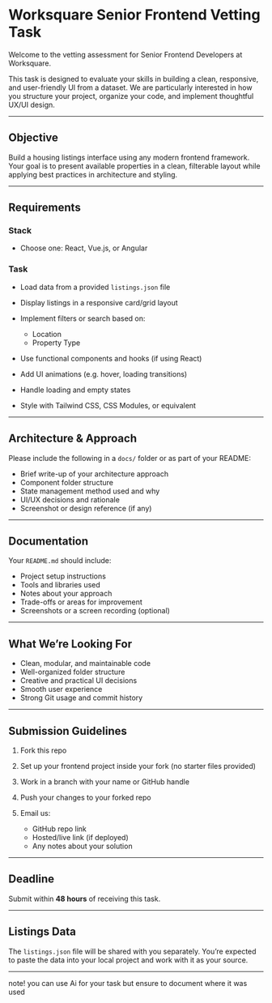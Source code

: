 
# Worksquare Senior Frontend Vetting Task

Welcome to the vetting assessment for Senior Frontend Developers at Worksquare.

This task is designed to evaluate your skills in building a clean, responsive, and user-friendly UI from a dataset. We are particularly interested in how you structure your project, organize your code, and implement thoughtful UX/UI design.

---

## Objective

Build a housing listings interface using any modern frontend framework. Your goal is to present available properties in a clean, filterable layout while applying best practices in architecture and styling.

---

## Requirements

### Stack

* Choose one: React, Vue.js, or Angular

### Task

* Load data from a provided `listings.json` file
* Display listings in a responsive card/grid layout
* Implement filters or search based on:

  * Location
  * Property Type
* Use functional components and hooks (if using React)
* Add UI animations (e.g. hover, loading transitions)
* Handle loading and empty states
* Style with Tailwind CSS, CSS Modules, or equivalent

---

## Architecture & Approach

Please include the following in a `docs/` folder or as part of your README:

* Brief write-up of your architecture approach
* Component folder structure
* State management method used and why
* UI/UX decisions and rationale
* Screenshot or design reference (if any)

---

## Documentation

Your `README.md` should include:

* Project setup instructions
* Tools and libraries used
* Notes about your approach
* Trade-offs or areas for improvement
* Screenshots or a screen recording (optional)

---

## What We’re Looking For

* Clean, modular, and maintainable code
* Well-organized folder structure
* Creative and practical UI decisions
* Smooth user experience
* Strong Git usage and commit history

---

## Submission Guidelines

1. Fork this repo
2. Set up your frontend project inside your fork (no starter files provided)
3. Work in a branch with your name or GitHub handle
4. Push your changes to your forked repo
5. Email us:

   * GitHub repo link
   * Hosted/live link (if deployed)
   * Any notes about your solution

---

## Deadline

Submit within **48 hours** of receiving this task.

---

## Listings Data

The `listings.json` file will be shared with you separately. You’re expected to paste the data into your local project and work with it as your source.

---

note! you can use Ai for your task but ensure to document where it was used
